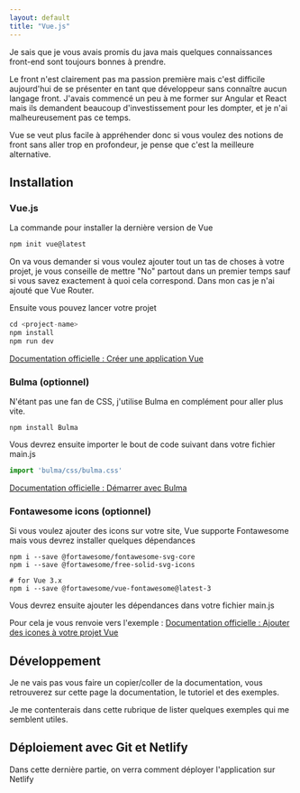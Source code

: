 ```yaml
---
layout: default
title: "Vue.js"
---
```


Je sais que je vous avais promis du java mais quelques connaissances front-end sont toujours bonnes à prendre.

Le front n'est clairement pas ma passion première mais c'est difficile aujourd'hui de se présenter en tant que développeur sans connaître aucun langage front. J'avais commencé un peu à me former sur Angular et React mais ils demandent beaucoup d'investissement pour les dompter, et je n'ai malheureusement pas ce temps. 

Vue se veut plus facile à appréhender donc si vous voulez des notions de front sans aller trop en profondeur, je pense que c'est la meilleure alternative.

## Installation

### Vue.js

La commande pour installer la dernière version de Vue

``` Vue.js
npm init vue@latest 
```

On va vous demander si vous voulez ajouter tout un tas de choses à votre projet, je vous conseille de mettre "No" partout dans un premier temps sauf si vous savez exactement à quoi cela correspond. Dans mon cas je n'ai ajouté que Vue Router. 

Ensuite vous pouvez lancer votre projet

``` Vue.js
cd <project-name>
npm install
npm run dev
```

[Documentation officielle : Créer une application Vue](https://vuejs.org/guide/quick-start.html#creating-a-vue-application)

### Bulma (optionnel)

N'étant pas une fan de CSS, j'utilise Bulma en complément pour aller plus vite.

``` npm
npm install Bulma
```

Vous devrez ensuite importer le bout de code suivant dans votre fichier <span class="keywords">main.js</span>

``` js
import 'bulma/css/bulma.css'
```

[Documentation officielle : Démarrer avec Bulma](https://bulma.io/documentation/overview/start/)


### Fontawesome icons (optionnel)

Si vous voulez ajouter des icons sur votre site, Vue supporte Fontawesome mais vous devrez installer quelques dépendances

``` npm
npm i --save @fortawesome/fontawesome-svg-core
npm i --save @fortawesome/free-solid-svg-icons

# for Vue 3.x
npm i --save @fortawesome/vue-fontawesome@latest-3
```

Vous devrez ensuite ajouter les dépendances dans votre fichier <span class="keywords">main.js</span>

Pour cela je vous renvoie vers l'exemple : [Documentation officielle : Ajouter des icones à votre projet Vue](https://fontawesome.com/docs/web/use-with/vue/add-icons)


## Développement

Je ne vais pas vous faire un copier/coller de la documentation, vous retrouverez sur cette page la documentation, le tutoriel et des exemples.

Je me contenterais dans cette rubrique de lister quelques exemples qui me semblent utiles.

## Déploiement avec Git et Netlify

Dans cette dernière partie, on verra comment déployer l'application sur Netlify
